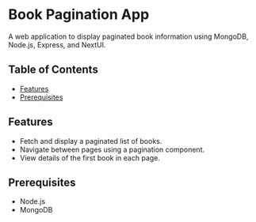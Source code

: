 # Book Pagination App

A web application to display paginated book information using MongoDB, Node.js, Express, and NextUI.

## Table of Contents

- [Features](#features)
- [Prerequisites](#prerequisites)

## Features

- Fetch and display a paginated list of books.
- Navigate between pages using a pagination component.
- View details of the first book in each page.

## Prerequisites

- Node.js
- MongoDB
